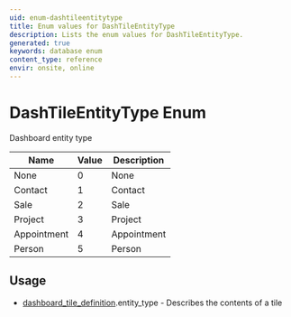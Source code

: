 ```yaml
---
uid: enum-dashtileentitytype
title: Enum values for DashTileEntityType
description: Lists the enum values for DashTileEntityType.
generated: true
keywords: database enum
content_type: reference
envir: onsite, online
---
```


# DashTileEntityType Enum

Dashboard entity type

| Name | Value | Description |
|------|-------|-------------|
|None|0|None|
|Contact|1|Contact|
|Sale|2|Sale|
|Project|3|Project|
|Appointment|4|Appointment|
|Person|5|Person|

## Usage

* [dashboard_tile_definition](../dashboard-tile-definition.md).entity_type - Describes the contents of a tile
